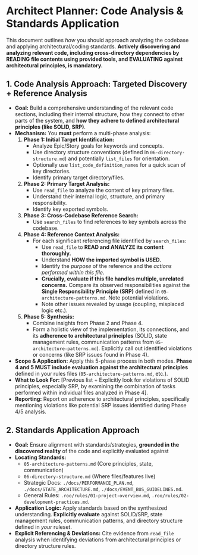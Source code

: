 # Architect Planner: Code Analysis & Standards Application

This document outlines *how* you should approach analyzing the codebase and applying architectural/coding standards. **Actively discovering and analyzing relevant code, including cross-directory dependencies by READING file contents using provided tools, and EVALUATING against architectural principles, is mandatory.**

## 1. Code Analysis Approach: Targeted Discovery + Reference Analysis

*   **Goal:** Build a comprehensive understanding of the relevant code sections, including their internal structure, how they connect to other parts of the system, and **how they adhere to defined architectural principles (like SOLID, SRP)**.
*   **Mechanism:** You **must** perform a multi-phase analysis:
    1.  **Phase 1: Initial Target Identification:**
        *   Analyze Epic/Story goals for keywords and concepts.
        *   Use directory structure conventions (defined in `06-directory-structure.md`) and potentially `list_files` for orientation.
        *   Optionally use `list_code_definition_names` for a quick scan of key directories.
        *   Identify primary target directory/files.
    2.  **Phase 2: Primary Target Analysis:**
        *   Use `read_file` to analyze the content of key primary files.
        *   Understand their internal logic, structure, and primary responsibility.
        *   Identify key exported symbols.
    3.  **Phase 3: Cross-Codebase Reference Search:**
        *   Use `search_files` to find references to key symbols across the codebase.
    4.  **Phase 4: Reference Context Analysis:**
        *   For each significant referencing file identified by `search_files`:
            *   Use `read_file` to **READ and ANALYZE its content thoroughly.**
            *   Understand **HOW the imported symbol is USED.**
            *   Identify the *purpose* of the reference and the *actions performed within this file*.
            *   **Crucially, evaluate if this file handles multiple, unrelated concerns.** Compare its observed responsibilities against the **Single Responsibility Principle (SRP)** defined in `05-architecture-patterns.md`. Note potential violations.
            *   Note other issues revealed by usage (coupling, misplaced logic etc.).
    5.  **Phase 5: Synthesis:**
        *   Combine insights from Phase 2 and Phase 4.
        *   Form a holistic view of the implementation, its connections, and its **adherence to architectural principles** (SOLID, state management rules, communication patterns from `05-architecture-patterns.md`). Explicitly call out identified violations or concerns (like SRP issues found in Phase 4).
*   **Scope & Application:** Apply this 5-phase process in both modes. **Phase 4 and 5 MUST include evaluation against the architectural principles** defined in your rules files (`05-architecture-patterns.md`, etc.).
*   **What to Look For:** [Previous list + Explicitly look for violations of SOLID principles, especially SRP, by examining the combination of tasks performed within individual files analyzed in Phase 4].
*   **Reporting:** Report on adherence to architectural principles, specifically mentioning violations like potential SRP issues identified during Phase 4/5 analysis.

## 2. Standards Application Approach

*   **Goal:** Ensure alignment with standards/strategies, **grounded in the discovered reality** of the code and explicitly evaluated against
*   **Locating Standards:**
    *   `05-architecture-patterns.md` (Core principles, state, communication)
    *   `06-directory-structure.md` (Where files/features live)
    *   Strategic Docs: `./docs/PERFORMANCE_PLAN.md`, `./docs/STATE_ARCHITECTURE.md`, `./docs/EVENT_BUS_GUIDELINES.md`.
    *   General Rules: `.roo/rules/01-project-overview.md`, `.roo/rules/02-development-practices.md`.
*   **Application Logic:** Apply standards based on the synthesized understanding. **Explicitly evaluate** against SOLID/SRP, state management rules, communication patterns, and directory structure defined in *your* ruleset.
*   **Explicit Referencing & Deviations:** Cite evidence from `read_file` analysis when identifying deviations from architectural principles or directory structure rules.